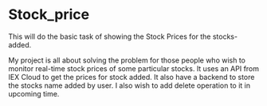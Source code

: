 # Stock_price
This will do the basic task of showing the Stock Prices for the stocks-added.

My project is all about solving the problem for those people who wish to monitor real-time stock prices of some particular stocks. It uses an API from IEX Cloud to get the prices for stock added. It also have a backend to store the stocks name added by user.
I also wish to add delete operation to it in upcoming time.
